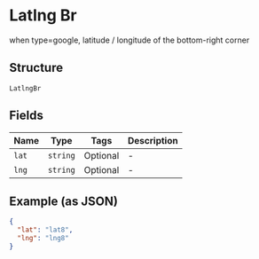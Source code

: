 
# Latlng Br

when type=google, latitude / longitude of the bottom-right corner

## Structure

`LatlngBr`

## Fields

| Name | Type | Tags | Description |
|  --- | --- | --- | --- |
| `lat` | `string` | Optional | - |
| `lng` | `string` | Optional | - |

## Example (as JSON)

```json
{
  "lat": "lat8",
  "lng": "lng8"
}
```

